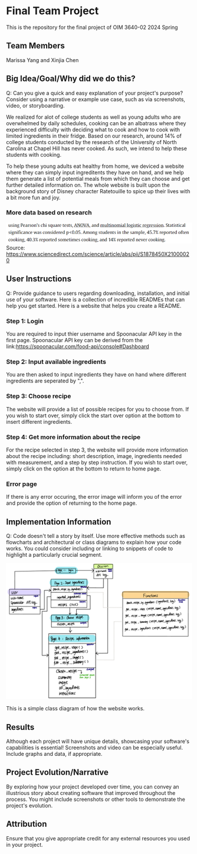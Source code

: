# Final Team Project

This is the repository for the final project of OIM 3640-02 2024 Spring

## Team Members

Marissa Yang and Xinjia Chen

## Big Idea/Goal/Why did we do this?

Q: Can you give a quick and easy explanation of your project's purpose? Consider using a narrative or example use case, such as via screenshots, video, or storyboarding.

We realized for alot of college students as well as young adults who are overwhelmed by daily schedules, cooking can be an albatrass where they experienced difficulty with deciding what to cook and how to cook with limited ingredients in their fridge. Based on our research, around 14% of college students conducted by the research of the University of North Carolina at Chapel Hill has never cooked. As such, we intend to help these students with cooking.

To help these young adults eat healthy from home, we deviced a website where they can simply input ingreditents they have on hand, and we help them generate a list of potential meals from which they can choose and get further detailed information on. The whole website is built upon the background story of Disney character Ratetouille to spice up their lives with a bit more fun and joy.

### More data based on research

![Data on college students cooking](image.png)
Source: <https://www.sciencedirect.com/science/article/abs/pii/S1878450X21000020>

## User Instructions

Q: Provide guidance to users regarding downloading, installation, and initial use of your software. Here is a collection of incredible READMEs that can help you get started. Here is a website that helps you create a README.

### Step 1: Login

You are required to input thier username and Spoonacular API key in the first page. Spoonacular API key can be derived from the link:<https://spoonacular.com/food-api/console#Dashboard>

### Step 2: Input available ingredients

You are then asked to input ingredients they have on hand where different ingredients are seperated by ",".

### Step 3: Choose recipe

The website will provide a list of possible recipes for you to choose from. If you wish to start over, simply click the start over option at the bottom to insert different ingredients.

### Step 4: Get more information about the recipe

For the recipe selected in step 3, the website will provide more information about the recipe including: short description, image, ingredients needed with measurement, and a step by step instruction. If you wish to start over, simply click on the option at the bottom to return to home page.

### Error page

If there is any error occuring, the error image will inform you of the error and provide the option of returning to the home page.

## Implementation Information

Q: Code doesn't tell a story by itself. Use more effective methods such as flowcharts and architectural or class diagrams to explain how your code works. You could consider including or linking to snippets of code to highlight a particularly crucial segment.

![Basic Class Diagram of the Web](original-E2D117F7-B24F-4BBE-9AC0-110528409E81.jpeg)

This is a simple class diagram of how the website works.

## Results

Although each project will have unique details, showcasing your software's capabilities is essential! Screenshots and video can be especially useful. Include graphs and data, if appropriate.

## Project Evolution/Narrative

By exploring how your project developed over time, you can convey an illustrious story about creating software that improved throughout the process. You might include screenshots or other tools to demonstrate the project's evolution.

## Attribution

Ensure that you give appropriate credit for any external resources you used in your project.
